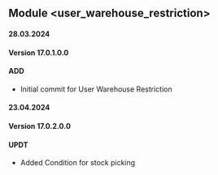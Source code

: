 ## Module <user_warehouse_restriction>

#### 28.03.2024
#### Version 17.0.1.0.0
#### ADD

- Initial commit for User Warehouse Restriction

#### 23.04.2024
#### Version 17.0.2.0.0
#### UPDT
- Added Condition for stock picking
